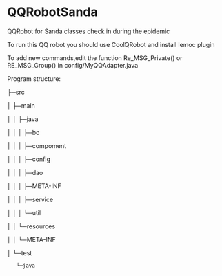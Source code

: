 # QQRobotSanda
QQRobot for Sanda classes check in during the epidemic

To run this QQ robot you should use CoolQRobot and install lemoc plugin

To add new commands,edit the function Re_MSG_Private() or RE_MSG_Group() in  config/MyQQAdapter.java 

Program structure:


├─src


│  ├─main


│  │  ├─java


│  │  │  ├─bo


│  │  │  ├─compoment


│  │  │  ├─config


│  │  │  ├─dao


│  │  │  ├─META-INF


│  │  │  ├─service


│  │  │  └─util


│  │  └─resources


│  │      └─META-INF


│  └─test


       └─java


